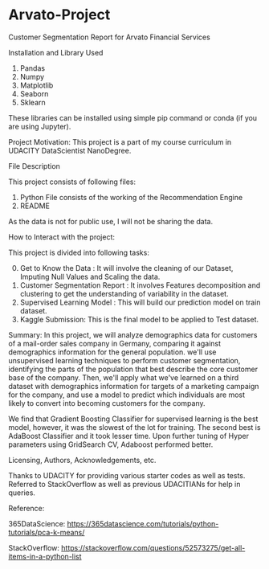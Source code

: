 # Arvato-Project
Customer Segmentation Report for Arvato Financial Services


Installation and Library Used

1. Pandas
2. Numpy
3. Matplotlib
4. Seaborn
5. Sklearn

These libraries can be installed using simple pip command or conda (if you are using Jupyter).

Project Motivation:
This project is a part of my course curriculum in UDACITY DataScientist NanoDegree.

File Description

This project consists of following files:
1. Python File consists of the working of the Recommendation Engine
2. README

As the data is not for public use, I will not be sharing the data.

How to Interact with the project:

This project is divided into following tasks:

0. Get to Know the Data : It will involve the cleaning of our Dataset, Imputing Null Values and Scaling the data.
1. Customer Segmentation Report : It involves Features decomposition and clustering to get the understanding of variability in the dataset.
2. Supervised Learning Model : This will build our prediction model on train dataset.
3. Kaggle Submission: This is the final model to be applied to Test dataset.

Summary:
In this project, we will analyze demographics data for customers of a mail-order sales company in Germany, comparing it against demographics information for the general population. we'll use unsupervised learning techniques to perform customer segmentation, identifying the parts of the population that best describe the core customer base of the company. Then, we'll apply what we've learned on a third dataset with demographics information for targets of a marketing campaign for the company, and use a model to predict which individuals are most likely to convert into becoming customers for the company.

We find that Gradient Boosting Classifier for supervised learning is the best model, however, it was the slowest of the lot for training. The second best is AdaBoost Classifier and it took lesser time. Upon further tuning of Hyper parameters using GridSearch CV, Adaboost performed better.

Licensing, Authors, Acknowledgements, etc.

Thanks to UDACITY for providing various starter codes as well as tests. Referred to StackOverflow as well as previous UDACITIANs for help in queries.

Reference:

365DataScience: https://365datascience.com/tutorials/python-tutorials/pca-k-means/

StackOverflow: https://stackoverflow.com/questions/52573275/get-all-items-in-a-python-list
